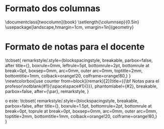 Formato dos columnas
====================
\documentclass[twocolumn]{book}
\setlength{\columnsep}{0.5in}
\usepackage[landscape,hmargin=1cm, vmargin=1in]{geometry}


Formato de notas para el docente
================================
\tcbset{ remarkstyle/.style={blockspacingstyle, breakable, parbox=false, after title={}, boxrule=0mm, leftrule=5pt, bottomrule=2pt, bottomrule at break=0pt, boxsep=0mm, arc=0mm, outer arc=0mm, toptitle=2mm, bottomtitle=1mm, colback=orange!20, colframe=orange!80,} }
\newtcolorbox[use counter from=block]{remark}[2]{title={{\bf Notas para el profesor\notblank{#1}{\space\space#1}{}}}, phantomlabel={#2}, breakable, parbox=false, after={\par}, remarkstyle, }

o este:
\tcbset{ remarkstyle/.style={blockspacingstyle, breakable, parbox=false, after title={}, boxrule=1.5pt, bottomrule=2pt, bottomrule at break=0pt, toprule at break=0pt, boxsep=0mm, arc=0mm, outer arc=0mm, toptitle=2mm, bottomtitle=1mm, colback=orange!20, colframe=orange!80,} }